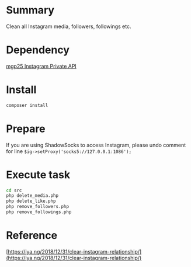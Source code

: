 # Summary

Clean all Instagram media, followers, followings etc.

# Dependency

[mgp25 Instagram Private API](https://github.com/mgp25/Instagram-API)

# Install

```bash
composer install
```

# Prepare

If you are using ShadowSocks to access Instagram, please undo comment for line ```$ig->setProxy('socks5://127.0.0.1:1086');```

# Execute task

```bash
cd src
php delete_media.php
php delete_like.php
php remove_followers.php
php remove_followings.php
```

# Reference

[https://iya.ng/2018/12/31/clear-instagram-relationship/](https://iya.ng/2018/12/31/clear-instagram-relationship/)
